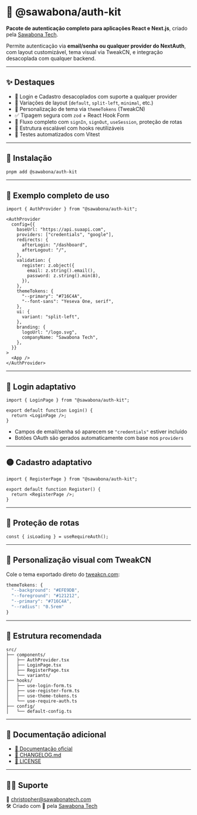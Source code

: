 # 🐘 @sawabona/auth-kit

**Pacote de autenticação completo para aplicações React e Next.js**, criado pela [Sawabona Tech](https://sawabona.tech).

Permite autenticação via **email/senha ou qualquer provider do NextAuth**, com layout customizável, tema visual via TweakCN, e integração desacoplada com qualquer backend.

---

## ✨ Destaques

- 🔐 Login e Cadastro desacoplados com suporte a qualquer provider
- 🎨 Variações de layout (`default`, `split-left`, `minimal`, etc.)
- 💅 Personalização de tema via `themeTokens` (TweakCN)
- ✅ Tipagem segura com `zod` + React Hook Form
- 🔁 Fluxo completo com `signIn`, `signOut`, `useSession`, proteção de rotas
- 🧱 Estrutura escalável com hooks reutilizáveis
- 🧪 Testes automatizados com Vitest

---

## 🚀 Instalação

```bash
pnpm add @sawabona/auth-kit
```

---

## 🧱 Exemplo completo de uso

```tsx
import { AuthProvider } from "@sawabona/auth-kit";

<AuthProvider
  config={{
    baseUrl: "https://api.suaapi.com",
    providers: ["credentials", "google"],
    redirects: {
      afterLogin: "/dashboard",
      afterLogout: "/",
    },
    validation: {
      register: z.object({
        email: z.string().email(),
        password: z.string().min(8),
      }),
    },
    themeTokens: {
      "--primary": "#716C4A",
      "--font-sans": "Yeseva One, serif",
    },
    ui: {
      variant: "split-left",
    },
    branding: {
      logoUrl: "/logo.svg",
      companyName: "Sawabona Tech",
    },
  }}
>
  <App />
</AuthProvider>
```

---

## 📲 Login adaptativo

```tsx
import { LoginPage } from "@sawabona/auth-kit";

export default function Login() {
  return <LoginPage />;
}
```

- Campos de email/senha só aparecem se `"credentials"` estiver incluído
- Botões OAuth são gerados automaticamente com base nos `providers`

---

## 🟡 Cadastro adaptativo

```tsx
import { RegisterPage } from "@sawabona/auth-kit";

export default function Register() {
  return <RegisterPage />;
}
```

---

## 🧩 Proteção de rotas

```tsx
const { isLoading } = useRequireAuth();
```

---

## 🎨 Personalização visual com TweakCN

Cole o tema exportado direto do [tweakcn.com](https://tweakcn.com):

```ts
themeTokens: {
  "--background": "#EFE9DB",
  "--foreground": "#121212",
  "--primary": "#716C4A",
  "--radius": "0.5rem"
}
```

---

## 📁 Estrutura recomendada

```
src/
├── components/
│   ├── AuthProvider.tsx
│   ├── LoginPage.tsx
│   ├── RegisterPage.tsx
│   └── variants/
├── hooks/
│   ├── use-login-form.ts
│   ├── use-register-form.ts
│   ├── use-theme-tokens.ts
│   └── use-require-auth.ts
├── config/
│   └── default-config.ts
```

---

## 📖 Documentação adicional

- [📘 Documentação oficial](https://docs.sawabona.tech)
- [📜 CHANGELOG.md](./CHANGELOG.md)
- [📄 LICENSE](./LICENSE)

---

## 🙋‍♂️ Suporte

📧 christopher@sawabonatech.com  
🛠 Criado com 💚 pela [Sawabona Tech](https://sawabona.tech)
